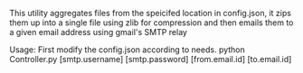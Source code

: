 This utility aggregates files from the speicifed location in config.json, it zips them up into a single
file using zlib for compression and then emails them to a given email address using gmail's SMTP relay

Usage:
First modify the config.json according to needs.
python Controller.py [smtp.username] [smtp.password] [from.email.id] [to.email.id]